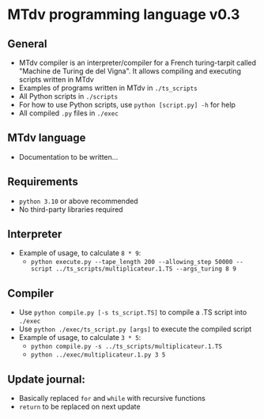 # MTdv programming language v0.3

## General
* MTdv compiler is an interpreter/compiler for a French turing-tarpit called "Machine de Turing de del Vigna". It allows compiling and executing scripts written in MTdv
* Examples of programs written in MTdv in `./ts_scripts`
* All Python scripts in `./scripts`
* For how to use Python scripts, use `python [script.py] -h` for help
* All compiled `.py` files in `./exec`

## MTdv language
* Documentation to be written...

## Requirements
* `python 3.10` or above recommended
* No third-party libraries required

## Interpreter
* Example of usage, to calculate `8 * 9`:
  * `python execute.py --tape_length 200 --allowing_step 50000 --script ../ts_scripts/multiplicateur.1.TS --args_turing 8 9`

## Compiler
* Use `python compile.py [-s ts_script.TS]` to compile a .TS script into `./exec`
* Use `python ./exec/ts_script.py [args]` to execute the compiled script
* Example of usage, to calculate `3 * 5`:
  * `python compile.py -s ../ts_scripts/multiplicateur.1.TS`
  * `python ../exec/multiplicateur.1.py 3 5`

## Update journal:
* Basically replaced `for` and `while` with recursive functions
* `return` to be replaced on next update